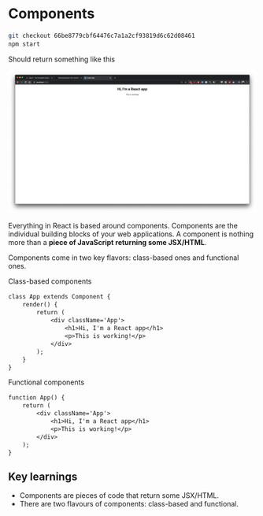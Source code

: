 # Components

```bash
git checkout 66be8779cbf64476c7a1a2cf93819d6c62d08461
npm start
```

Should return something like this

![](/doc/images/002-components.png)

Everything in React is based around components. Components are the individual building blocks of your web applications. 
A component is nothing more than a **piece of JavaScript returning some JSX/HTML**. 

Components come in two key flavors: class-based ones and functional ones. 

Class-based components

```JS
class App extends Component {
    render() {
        return (
            <div className='App'>
                <h1>Hi, I'm a React app</h1>
                <p>This is working!</p>
            </div>
        );
    }
}
```

Functional components

```JS
function App() {
    return (
        <div className='App'>
            <h1>Hi, I'm a React app</h1>
            <p>This is working!</p>
        </div>
    );
}
```

## Key learnings

* Components are pieces of code that return some JSX/HTML.
* There are two flavours of components: class-based and functional.
